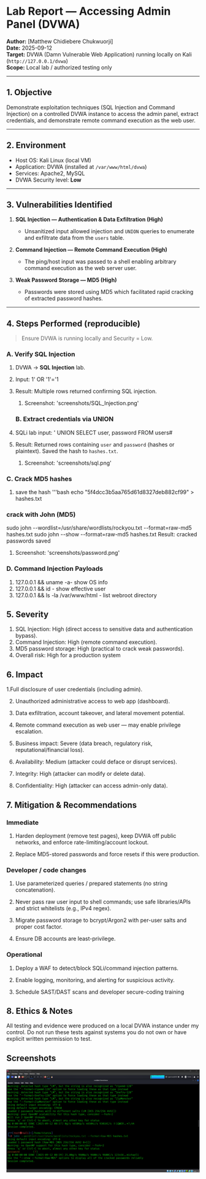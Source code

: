# Lab Report — Accessing Admin Panel (DVWA)

**Author:** [Matthew Chidiebere Chukwuorji]  
**Date:** 2025-09-12  
**Target:** DVWA (Damn Vulnerable Web Application) running locally on Kali (`http://127.0.0.1/dvwa`)  
**Scope:** Local lab / authorized testing only

---

## 1. Objective
Demonstrate exploitation techniques (SQL Injection and Command Injection) on a controlled DVWA instance to access the admin panel, extract credentials, and demonstrate remote command execution as the web user.

---

## 2. Environment
- Host OS: Kali Linux (local VM)  
- Application: DVWA (installed at `/var/www/html/dvwa`)  
- Services: Apache2, MySQL  
- DVWA Security level: **Low**

---

## 3. Vulnerabilities Identified
1. **SQL Injection — Authentication & Data Exfiltration (High)**  
   - Unsanitized input allowed injection and `UNION` queries to enumerate and exfiltrate data from the `users` table.

2. **Command Injection — Remote Command Execution (High)**  
   - The ping/host input was passed to a shell enabling arbitrary command execution as the web server user.

3. **Weak Password Storage — MD5 (High)**  
   - Passwords were stored using MD5 which facilitated rapid cracking of extracted password hashes.

---

## 4. Steps Performed (reproducible)
> Ensure DVWA is running locally and Security = Low.

### A. Verify SQL Injection
1. DVWA → **SQL Injection** lab.  
2. Input: 1' OR '1'='1
3. Result: Multiple rows returned confirming SQL injection.
   1. Screenshot: 'screenshots/SQL_Injection.png'

   ### B. Extract credentials via UNION
1. SQLi lab input: ' UNION SELECT user, password FROM users#
2. Result: Returned rows containing `user` and `password` (hashes or plaintext). Saved the hash to `hashes.txt`.
   1. Screenshot: 'screenshots/sql.png'

### C. Crack MD5 hashes
1. save the hash
   '''bash
echo "5f4dcc3b5aa765d61d8327deb882cf99" > hashes.txt

### crack with John (MD5)
sudo john --wordlist=/usr/share/wordlists/rockyou.txt --format=raw-md5 hashes.txt
sudo john --show --format=raw-md5 hashes.txt
Result: cracked passwords saved
   1. Screenshot: 'screenshots/password.png'

### D. Command Injection Payloads
1. 127.0.0.1 && uname -a- show OS info
2. 127.0.0.1 && id - show effective user
3. 127.0.0.1 && ls -la /var/www/html - list webroot directory

## 5. Severity
1. SQL Injection: High (direct access to sensitive data and authentication bypass).
2. Command Injection: High (remote command execution).
3. MD5 password storage: High (practical to crack weak passwords).
4. Overall risk: High for a production system

## 6. Impact

1.Full disclosure of user credentials (including admin).

2. Unauthorized administrative access to web app (dashboard).

3. Data exfiltration, account takeover, and lateral movement potential.

4. Remote command execution as web user — may enable privilege escalation.

5. Business impact: Severe (data breach, regulatory risk, reputational/financial loss).

6. Availability: Medium (attacker could deface or disrupt services).

7. Integrity: High (attacker can modify or delete data).

8. Confidentiality: High (attacker can access admin-only data).

## 7. Mitigation & Recommendations

### Immediate

1. Harden deployment (remove test pages), keep DVWA off public networks, and enforce rate-limiting/account lockout.

2. Replace MD5-stored passwords and force resets if this were production.

### Developer / code changes

1. Use parameterized queries / prepared statements (no string concatenation).

2. Never pass raw user input to shell commands; use safe libraries/APIs and strict whitelists (e.g., IPv4 regex).

3. Migrate password storage to bcrypt/Argon2 with per-user salts and proper cost factor.

4. Ensure DB accounts are least-privilege.

### Operational

1. Deploy a WAF to detect/block SQLi/command injection patterns.

2. Enable logging, monitoring, and alerting for suspicious activity.

3. Schedule SAST/DAST scans and developer secure-coding training 

## 8. Ethics & Notes

All testing and evidence were produced on a local DVWA instance under my control. Do not run these tests against systems you do not own or have explicit written permission to test.

## Screenshots

![Photo of John the Ripper](screenshots/password.png)




